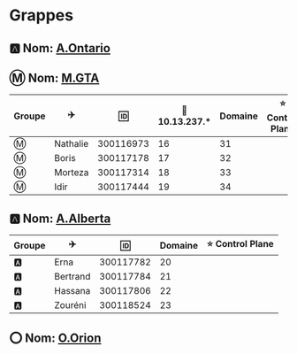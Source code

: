# Grappes


## :a: Nom: [A.Ontario](../A.Ontario)

## :m: Nom: [M.GTA](../M.GTA)

| Groupe |:airplane:|:id:  |:penguin: 10.13.237.*| Domaine      |:star: Control Plane |
|--------|-----------|------|---------------------|--------------|--------------|
|:m:|Nathalie|300116973|16|31|
|:m:|Boris|300117178|17|32|
|:m:|Morteza|300117314|18|33|
|:m:|Idir|300117444|19|34|

## :a: Nom: [A.Alberta](../A.Alberta)

| Groupe |:airplane:|:id:  |Domaine      |:star: Control Plane |
|--------|-----------|------|---------------------|--------------|
|:a:|Erna|300117782|20||
|:a:|Bertrand|300117784|21||
|:a:|Hassana|300117806|22||
|:a:|Zouréni|300118524|23||

## :o: Nom: [O.Orion](../O.Orion)
